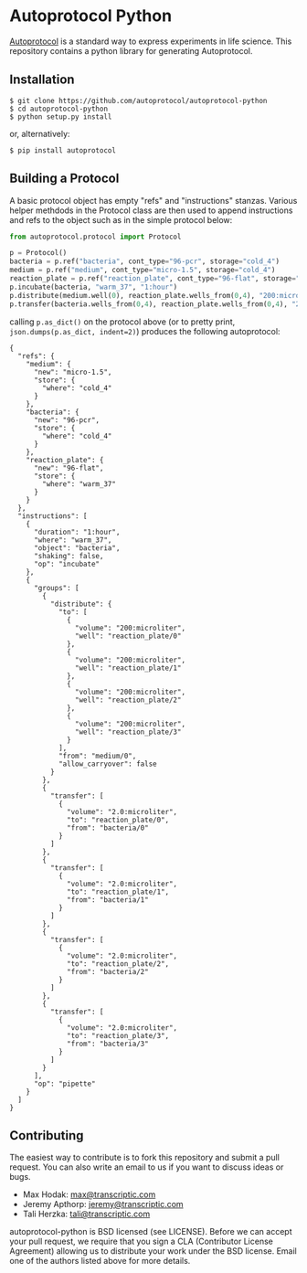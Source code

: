 # Autoprotocol Python

[Autoprotocol](https://www.autoprotocol.org) is a standard way to express
experiments in life science. This repository contains a python library for
generating Autoprotocol.

## Installation

    $ git clone https://github.com/autoprotocol/autoprotocol-python
    $ cd autoprotocol-python
    $ python setup.py install
    
or, alternatively:

    $ pip install autoprotocol

## Building a Protocol
A basic protocol object has empty "refs" and "instructions" stanzas.  Various helper methdods in the Protocol class are then used to append instructions and refs to the object such as in the simple protocol below: 

```python
from autoprotocol.protocol import Protocol

p = Protocol()
bacteria = p.ref("bacteria", cont_type="96-pcr", storage="cold_4")
medium = p.ref("medium", cont_type="micro-1.5", storage="cold_4")
reaction_plate = p.ref("reaction_plate", cont_type="96-flat", storage="warm_37")
p.incubate(bacteria, "warm_37", "1:hour")
p.distribute(medium.well(0), reaction_plate.wells_from(0,4), "200:microliter")
p.transfer(bacteria.wells_from(0,4), reaction_plate.wells_from(0,4), "2:microliter")

```
calling `p.as_dict()` on the protocol above (or to pretty print, `json.dumps(p.as_dict, indent=2)`) produces the following autoprotocol:

```
{
  "refs": {
    "medium": {
      "new": "micro-1.5", 
      "store": {
        "where": "cold_4"
      }
    }, 
    "bacteria": {
      "new": "96-pcr", 
      "store": {
        "where": "cold_4"
      }
    }, 
    "reaction_plate": {
      "new": "96-flat", 
      "store": {
        "where": "warm_37"
      }
    }
  }, 
  "instructions": [
    {
      "duration": "1:hour", 
      "where": "warm_37", 
      "object": "bacteria", 
      "shaking": false, 
      "op": "incubate"
    }, 
    {
      "groups": [
        {
          "distribute": {
            "to": [
              {
                "volume": "200:microliter", 
                "well": "reaction_plate/0"
              }, 
              {
                "volume": "200:microliter", 
                "well": "reaction_plate/1"
              }, 
              {
                "volume": "200:microliter", 
                "well": "reaction_plate/2"
              }, 
              {
                "volume": "200:microliter", 
                "well": "reaction_plate/3"
              }
            ], 
            "from": "medium/0", 
            "allow_carryover": false
          }
        }, 
        {
          "transfer": [
            {
              "volume": "2.0:microliter", 
              "to": "reaction_plate/0", 
              "from": "bacteria/0"
            }
          ]
        }, 
        {
          "transfer": [
            {
              "volume": "2.0:microliter", 
              "to": "reaction_plate/1", 
              "from": "bacteria/1"
            }
          ]
        }, 
        {
          "transfer": [
            {
              "volume": "2.0:microliter", 
              "to": "reaction_plate/2", 
              "from": "bacteria/2"
            }
          ]
        }, 
        {
          "transfer": [
            {
              "volume": "2.0:microliter", 
              "to": "reaction_plate/3", 
              "from": "bacteria/3"
            }
          ]
        }
      ], 
      "op": "pipette"
    }
  ]
}
```

## Contributing

The easiest way to contribute is to fork this repository and submit a pull
request.  You can also write an email to us if you want to discuss ideas or
bugs.

- Max Hodak: max@transcriptic.com
- Jeremy Apthorp: jeremy@transcriptic.com
- Tali Herzka: tali@transcriptic.com

autoprotocol-python is BSD licensed (see LICENSE). Before we can accept your
pull request, we require that you sign a CLA (Contributor License Agreement)
allowing us to distribute your work under the BSD license. Email one of the
authors listed above for more details.
